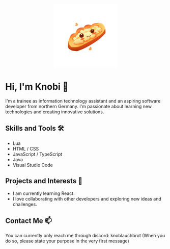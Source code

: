 <p align="center"><img src="./assets/logo-transparent.png" width="200"/></div>

# Hi, I'm Knobi 👋

I'm a trainee as information technology assistant and an aspiring software developer from northern Germany. I'm passionate about learning new technologies and creating innovative solutions.

## Skills and Tools 🛠️

- Lua
- HTML / CSS
- JavaScript / TypeScript
- Java
- Visual Studio Code

## Projects and Interests 🚀

- I am currently learning React.
- I love collaborating with other developers and exploring new ideas and challenges.

## Contact Me 📫

You can currently only reach me through discord: knoblauchbrot
(When you do so, please state your purpose in the very first message)

